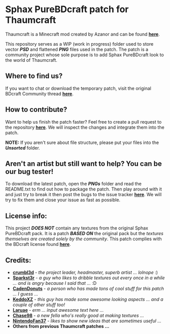 # Sphax PureBDcraft patch for Thaumcraft
Thaumcraft is a Minecraft mod created by Azanor and can be found [__here__](http://www.minecraftforum.net/forums/mapping-and-modding/minecraft-mods/1292130).

This repository serves as a WIP (work in progress) folder used to store vector __*PSD*__ and flattened __*PNG*__ files used in the patch. The patch is a community project whose sole purpose is to add Sphax PureBDcraft look to the world of Thaumcraft.

## Where to find us?
If you want to chat or download the temporary patch, visit the original BDcraft Community thread [__here__](http://bdcraft.net/community/pbdc-patches-wip/thaumcraft-the-new-era-magic-t1114.html).

## How to contribute?
Want to help us finish the patch faster? Feel free to create a pull request to the repository [__here__](https://github.com/crumbl3d/Sphax-Thaumcraft-Patch/pulls). We will inspect the changes and integrate them into the patch.

__NOTE:__ If you aren't sure about file structure, please put your files into the __*Unsorted*__ folder.

## Aren't an artist but still want to help? You can be our bug tester!
To download the latest patch, open the __*PNGs*__ folder and read the README.txt to find out how to package the patch. Then play around with it and just try to break it then post the bugs to the issue tracker [__here__](https://github.com/crumbl3d/sphax-thaumcraft-patch/issues). We will try to fix them and close your issue as fast as possible.

## License info:
This project __*DOES NOT*__ contain any textures from the original Sphax PureBDcraft pack. It is a patch __*BASED ON*__ the original pack but the *textures themselves are created solely by the community*. This patch complies with the BDcraft license found [__here__](http://bdcraft.net/license-terms-of-use).

## Credits:
 * [__crumbl3d__](http://bdcraft.net/community/member/crumbl3d/) - *the project leader, headmaster, superb artist ... lolnope* :)
 * [__Sparkst3r__](http://bdcraft.net/community/member/Sparkst3r/) - *a guy who likes to dribble textures out every once in a while ... and is angry because I said that ...* :D
 * [__CadenDonuts__](http://bdcraft.net/community/member/CadenDonuts/) - *a person who has made tons of cool stuff for this patch ... I guess ...*
 * [__KeddoXZ__](http://bdcraft.net/community/member/KeddoXZ/) - *this guy has made some awesome looking aspects ... and a couple of other stuff too!*
 * [__Laruae__](http://bdcraft.net/community/member/Laruae/) - *erm ... input awesome text here ...*
 * [__Chase98__](http://bdcraft.net/community/member/Chase98/) - *a new fella who's really good at making textures ...*
 * [__NintendoFan37__](http://bdcraft.net/community/member/NintendoFan37/) - *likes to show new ideas that are sometimes useful ...*
 * __Others from previous Thaumcraft patches ...__